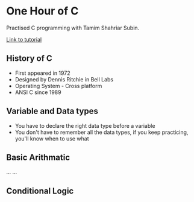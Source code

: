 # One Hour of C
Practised C programming with Tamim Shahriar Subin.

[Link to tutorial](https://www.facebook.com/computerprogrammingbook/videos/155780172344464/)

## History of C

  - First appeared in 1972
  - Designed by Dennis Ritchie in Bell Labs
  - Operating System - Cross platform
  - ANSI C since 1989

## Variable and Data types

  - You have to declare the right data type before a variable
  - You don't have to remember all the data types, if you keep practicing, you'll know when to use what

## Basic Arithmatic

... ...

## Conditional Logic

